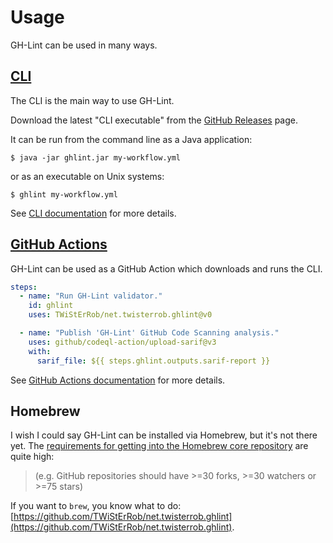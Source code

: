 # Usage

GH-Lint can be used in many ways.

## [CLI](cli.md)

The CLI is the main way to use GH-Lint.

Download the latest "CLI executable" from the [GitHub Releases][releases] page.

[releases]: https://github.com/TWiStErRob/net.twisterrob.ghlint/releases

It can be run from the command line as a Java application:

```console
$ java -jar ghlint.jar my-workflow.yml
```

or as an executable on Unix systems:

```console
$ ghlint my-workflow.yml
```

See [CLI documentation](cli.md) for more details.

## [GitHub Actions](gha.md)

GH-Lint can be used as a GitHub Action which downloads and runs the CLI.

```yaml
steps:
  - name: "Run GH-Lint validator."
    id: ghlint
    uses: TWiStErRob/net.twisterrob.ghlint@v0

  - name: "Publish 'GH-Lint' GitHub Code Scanning analysis."
    uses: github/codeql-action/upload-sarif@v3
    with:
      sarif_file: ${{ steps.ghlint.outputs.sarif-report }}
```

See [GitHub Actions documentation](gha.md) for more details.

## Homebrew

I wish I could say GH-Lint can be installed via Homebrew, but it's not there yet.
The [requirements for getting into the Homebrew core repository][homebrew-reqs] are quite high:

> (e.g. GitHub repositories should have >=30 forks, >=30 watchers or >=75 stars)

If you want to `brew`, you know what to do: [https://github.com/TWiStErRob/net.twisterrob.ghlint](https://github.com/TWiStErRob/net.twisterrob.ghlint).

[homebrew-reqs]: https://docs.brew.sh/Acceptable-Formulae#niche-or-self-submitted-stuff

